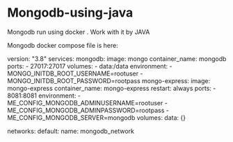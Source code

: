 # Mongodb-using-java
Mongodb run using docker . Work with it by JAVA

Mongodb docker compose file is here:


version: "3.8"
services:
    mongodb:
        image: mongo
        container_name: mongodb
        ports: 
            - 27017:27017
        volumes: 
            - data:/data
        environment: 
            - MONGO_INITDB_ROOT_USERNAME=rootuser
            - MONGO_INITDB_ROOT_PASSWORD=rootpass
    mongo-express:
        image: mongo-express
        container_name: mongo-express
        restart: always
        ports:
            - 8081:8081
        environment:
            - ME_CONFIG_MONGODB_ADMINUSERNAME=rootuser
            - ME_CONFIG_MONGODB_ADMINPASSWORD=rootpass
            - ME_CONFIG_MONGODB_SERVER=mongodb
volumes: 
    data: {} 
    
networks:
    default: 
        name: mongodb_network
